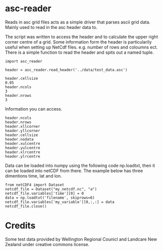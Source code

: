 # asc-reader
Reads in asc grid files acts as a simple driver that parses ascii grid data.
Mainly used to read in the asc header data to.

The script was written to access the header and to calculate the upper right
corner centre of a grid. Some information form the header is particularily useful when setting up NetCdf files. e.g. number of rows and coloumns ect.
There is a simple function to read the header and spits out a named tuple.

```
import asc_reader

header = asc_reader.read_header('../data/test_data.asc')

header.cellsize
0.05
header.ncols
3
header.nrows
3
```
Information you can access.

```
header.ncols
header.nrows
header.xllcorner
header.yllcorner
header.cellsize 
header.nodata
header.xulcentre
header.yulcentre
header.xlrcentre
header.ylrcentre
```


Data can be loaded into numpy using the following code np.loadtxt, then it can be loaded into netCDF from there. The example below has three dimentions time, lat and lon.

```
from netCDF4 import Dataset
netcdf_file = Dataset("my_netcdf.nc", "a")
netcdf_file.variables['time'][0] = 0
data = np.loadtxt('filename', skiprows=6)
netcdf_file.variables['my_variable'][0,:,:] = data
netcdf_file.close()
```

# Credits #
Some test data provided by Wellington Regional Counicl and Landcare New Zealand under creative commons license. 